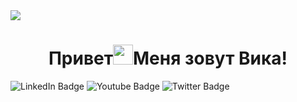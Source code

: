 <img src="https://i.pinimg.com/originals/7a/c7/1e/7ac71e72373b0fb270b3a6d72e44eea3.gif"/>
<h1 align="center">Привет<img src="https://github.com/blackcater/blackcater/raw/main/images/Hi.gif" height="32"/>Меня зовут Вика!</a> 
</h1>
<div id="badges">
  <img src="https://img.shields.io/badge/LinkedIn-blue?style=for-the-badge&logo=linkedin&logoColor=white" alt="LinkedIn Badge"/>
  <img src="https://img.shields.io/badge/YouTube-red?style=for-the-badge&logo=youtube&logoColor=white" alt="Youtube Badge"/>
  <img src="https://img.shields.io/badge/Twitter-blue?style=for-the-badge&logo=twitter&logoColor=white" alt="Twitter Badge"/>
</div>
